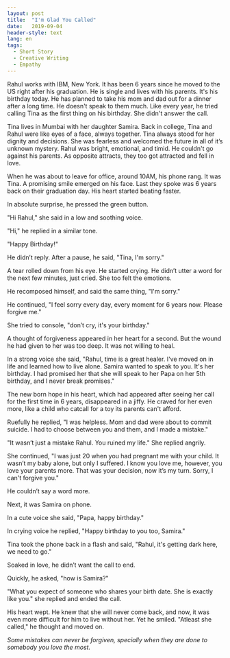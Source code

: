 ```yaml
---
layout: post
title:  "I'm Glad You Called"
date:   2019-09-04
header-style: text
lang: en
tags:
  - Short Story
  - Creative Writing
  - Empathy
---
```

Rahul works with IBM, New York. It has been 6 years since he moved to the US right after his graduation. He is single and lives with his parents. It's his birthday today. He has planned to take his mom and dad out for a dinner after a long time. He doesn't speak to them much. Like every year, he tried calling Tina as the first thing on his birthday. She didn't answer the call. 

Tina lives in Mumbai with her daughter Samira. Back in college, Tina and Rahul were like eyes of a face, always together. Tina  always stood for her dignity and decisions. She was fearless and welcomed the future in all of it’s unknown mystery. Rahul was bright, emotional, and timid. He couldn't go against his parents. As opposite attracts, they too got attracted and fell in love.

When he was about to leave for office, around 10AM, his phone rang. It was Tina. A promising smile emerged on his face. 
Last they spoke was 6 years back on their graduation day. His heart started beating faster. 

In absolute surprise, he pressed the green button.

"Hi Rahul," she said in a low and soothing voice.

"Hi," he replied in a similar tone.

"Happy Birthday!"

He didn’t reply. After a pause, he said, "Tina, I'm sorry."

A tear rolled down from his eye. He started crying. He didn’t utter a word for the next few minutes, just cried. She too felt the emotions.

He recomposed himself, and said the same thing, "I'm sorry."

He continued, "I feel sorry every day, every moment for 6 years now. Please forgive me."

She tried to console, "don’t cry, it's your birthday."

A thought of forgiveness appeared in her heart for a second. But the wound he had given to her was too deep. It was not willing to heal.

In a strong voice she said, "Rahul, time is a great healer. I've moved on in life and learned how to live alone. Samira wanted to speak to you. It's her birthday. I had promised her that she will speak to her Papa on her 5th birthday, and I never break promises."

The new born hope in his heart, which had appeared after seeing her call for the first time in 6 years, disappeared in a jiffy. He craved for her even more, like a child who catcall for a toy its parents can't afford.

Ruefully he replied, "I was helpless. Mom and dad were about to commit suicide. I had to choose between you and them, and I made a mistake."

"It wasn’t just a mistake Rahul. You ruined my life." She replied angrily.

She continued, "I was just 20 when you had pregnant me with your child. It wasn’t my baby alone, but only I suffered. I know you love me, however, you love your parents more. That was your decision, now it’s my turn. Sorry, I can't forgive you."

He couldn’t say a word more.

Next, it was Samira on phone.

In a cute voice she said, "Papa, happy birthday."

In crying voice he replied, "Happy birthday to you too, Samira."

Tina took the phone back in a flash and said, "Rahul, it's getting dark here, we need to go."

Soaked in love, he didn’t want the call to end.

Quickly, he asked, "how is Samira?"

"What you expect of someone who shares your birth date. She is exactly like you." she replied and ended the call.

His heart wept. He knew that she will never come back, and now, it was even more difficult for him to live without her. Yet he smiled. "Atleast she called," he thought and moved on.

*Some mistakes can never be forgiven, specially when they are done to somebody you love the most.*
